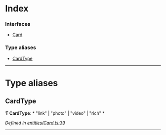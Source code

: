 

# Index

### Interfaces

* [Card](../interfaces/_entities_card_.card.md)

### Type aliases

* [CardType](_entities_card_.md#cardtype)

---

# Type aliases

<a id="cardtype"></a>

##  CardType

**Ƭ CardType**: * "link" &#124; "photo" &#124; "video" &#124; "rich"
*

*Defined in [entities/Card.ts:39](https://github.com/aendrew/core/blob/a43c578/src/entities/Card.ts#L39)*

___

